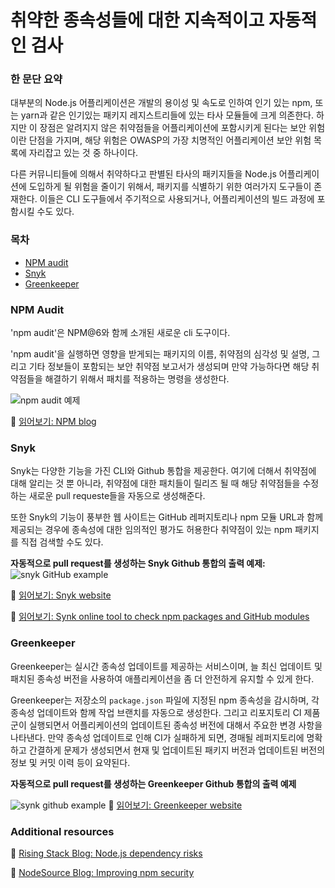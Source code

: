 # 취약한 종속성들에 대한 지속적이고 자동적인 검사

### 한 문단 요약

대부분의 Node.js 어플리케이션은 개발의 용이성 및 속도로 인하여 인기 있는 npm, 또는 yarn과 같은 인기있는 패키지 레지스트리들에 있는 타사 모듈들에 크게 의존한다. 하지만 이 장점은 알려지지 않은 취약점들을 어플리케이션에 포함시키게 된다는 보안 위험이란 단점을 가지며, 해당 위험은 OWASP의 가장 치명적인 어플리케이션 보안 위험 목록에 자리잡고 있는 것 중 하나이다. 

다른 커뮤니티들에 의해서 취약하다고 판별된 타사의 패키지들을 Node.js 어플리케이션에 도입하게 될 위험을 줄이기 위해서, 패키지를 식별하기 위한 여러가지 도구들이 존재한다. 이들은 CLI 도구들에서 주기적으로 사용되거나, 어플리케이션의 빌드 과정에 포함시킬 수도 있다.

### 목차

- [NPM audit](#npm-audit)
- [Snyk](#snyk)
- [Greenkeeper](#greenkeeper)

### NPM Audit

'npm audit'은 NPM@6와 함께 소개된 새로운 cli 도구이다.

'npm audit'을 실행하면 영향을 받게되는 패키지의 이름, 취약점의 심각성 및 설명, 그리고 기타 정보들이 포함되는 보안 취약점 보고서가 생성되며 만약 가능하다면 해당 취약점들을 해결하기 위해서 패치를 적용하는 명령을 생성한다. 

![npm audit 예제](/assets/images/npm-audit.png)

🔗 [읽어보기: NPM blog](https://docs.npmjs.com/getting-started/running-a-security-audit)

### Snyk

Snyk는 다양한 기능을 가진 CLI와 Github 통합을 제공한다. 여기에 더해서 취약점에 대해 알리는 것 뿐 아니라, 취약점에 대한 패치들이 릴리즈 될 때 해당 취약점들을 수정하는 새로운 pull requeste들을 자동으로 생성해준다.

또한 Snyk의 기능이 풍부한 웹 사이트는 GitHub 레퍼지토리나 npm 모듈 URL과 함께 제공되는 경우에 종속성에 대한 임의적인 평가도 허용한다 취약점이 있는 npm 패키지를 직접 검색할 수도 있다.

__자동적으로 pull request를 생성하는 Snyk Github 통합의 출력 예제:__
![snyk GitHub example](/assets/images/snyk.png)

🔗 [읽어보기: Snyk website](https://snyk.io/)

🔗 [읽어보기: Synk online tool to check npm packages and GitHub modules](https://snyk.io/test)

### Greenkeeper

Greenkeeper는 실시간 종속성 업데이트를 제공하는 서비스이며, 늘 최신 업데이트 및 패치된 종속성 버전을 사용하여 애플리케이션을 좀 더 안전하게 유지할 수 있게 한다.

Greenkeeper는 저장소의 `package.json` 파일에 지정된 npm 종속성을 감시하며, 각 종속성 업데이트와 함께 작업 브랜치를 자동으로 생성한다. 그리고 리포지토리 CI 제품군이 실행되면서 어플리케이션의 업데이트된 종속성 버전에 대해서 주요한 변경 사항을 나타낸다. 만약 종속성 업데이트로 인해 CI가 실패하게 되면, 경매될 레퍼지토리에 명확하고 간결하게 문제가 생성되면서 현재 및 업데이트된 패키지 버전과 업데이트된 버전의 정보 및 커밋 이력 등이 요약된다.

__자동적으로 pull request를 생성하는 Greenkeeper Github 통합의 출력 예제__

![synk github example](/assets/images/greenkeeper.png)
🔗 [읽어보기: Greenkeeper website](https://greenkeeper.io/)

### Additional resources

🔗 [Rising Stack Blog: Node.js dependency risks](https://blog.risingstack.com/controlling-node-js-security-risk-npm-dependencies/)

🔗 [NodeSource Blog: Improving npm security](https://nodesource.com/blog/how-to-reduce-risk-and-improve-security-around-npm)
